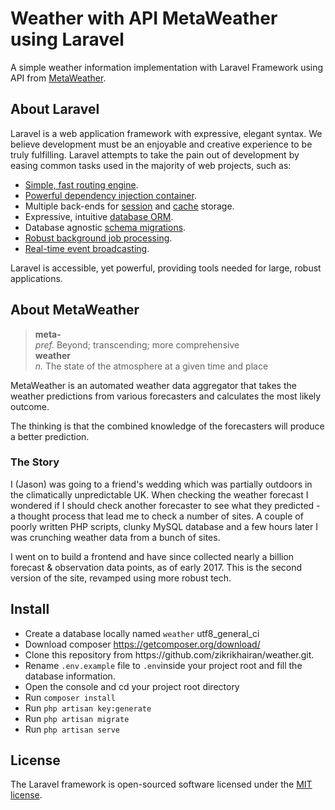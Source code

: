<p align="center">
    <h1>Weather with API MetaWeather using Laravel</h1>
</p>

A simple weather information implementation with Laravel Framework using API from <a href="https://www.metaweather.com/">MetaWeather</a>.

## About Laravel

Laravel is a web application framework with expressive, elegant syntax. We believe development must be an enjoyable and creative experience to be truly fulfilling. Laravel attempts to take the pain out of development by easing common tasks used in the majority of web projects, such as:

- [Simple, fast routing engine](https://laravel.com/docs/routing).
- [Powerful dependency injection container](https://laravel.com/docs/container).
- Multiple back-ends for [session](https://laravel.com/docs/session) and [cache](https://laravel.com/docs/cache) storage.
- Expressive, intuitive [database ORM](https://laravel.com/docs/eloquent).
- Database agnostic [schema migrations](https://laravel.com/docs/migrations).
- [Robust background job processing](https://laravel.com/docs/queues).
- [Real-time event broadcasting](https://laravel.com/docs/broadcasting).

Laravel is accessible, yet powerful, providing tools needed for large, robust applications.

## About MetaWeather

<blockquote>
    <p>
        <strong>meta-</strong><br>
        <em>pref.</em> Beyond; transcending; more comprehensive<br>
        <strong>weather</strong><br>
        <em>n.</em> The state of the atmosphere at a given time and place
    </p>
</blockquote>
<p>MetaWeather is an automated weather data aggregator that takes the weather predictions from various forecasters and calculates the most likely outcome.</p>
<p>The thinking is that the combined knowledge of the forecasters will produce a better prediction.</p>
<h3>The Story</h3>
<p>I (Jason) was going to a friend's wedding which was partially outdoors in the climatically unpredictable UK. When checking the weather forecast I wondered if I should check another forecaster to see what they predicted - a thought process that lead me to check a number of sites. A couple of poorly written PHP scripts, clunky MySQL database and a few hours later I was crunching weather data from a bunch of sites.</p>
<p>I went on to build a frontend and have since collected nearly a billion forecast &amp; observation data points, as of early 2017. This is the second version of the site, revamped using more robust tech.</p>

## Install

<ul>
    <li>Create a database locally named <code>weather</code> utf8_general_ci</li>
    <li>Download composer <a href="https://getcomposer.org/download/" rel="nofollow">https://getcomposer.org/download/</a></li>
    <li>Clone this repository from <a>https://github.com/zikrikhairan/weather.git</a>.</li>
    <li>Rename <code>.env.example</code> file to <code>.env</code>inside your project root and fill the database information.
    </li>
    <li>Open the console and cd your project root directory</li>
    <li>Run <code>composer install</code></li>
    <li>Run <code>php artisan key:generate</code></li>
    <li>Run <code>php artisan migrate</code></li>
    <li>Run <code>php artisan serve</code></li>
</ul>

## License

The Laravel framework is open-sourced software licensed under the [MIT license](https://opensource.org/licenses/MIT).
